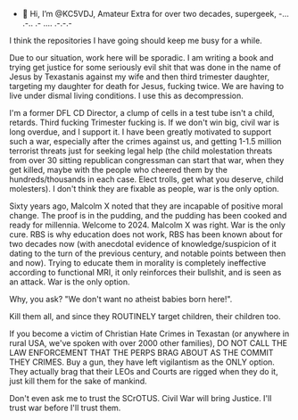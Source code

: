 - 👋 Hi, I’m @KC5VDJ, Amateur Extra for over two decades, supergeek, -... .-.. .- .... .-.-.-

I think the repositories I have going should keep me busy for a while.

Due to our situation, work here will be sporadic.  I am writing a book and trying get justice for some seriously evil shit that was done in the name of Jesus by Texastanis against my wife and then third trimester daughter, targeting my daughter for death for Jesus, fucking twice.  We are having to live under dismal living conditions.  I use this as decompression.

I'm a former DFL CD Director, a clump of cells in a test tube isn't a child, retards.  Third fucking Trimester fucking is.  If we don't win big, civil war is long overdue, and I support it.  I have been greatly motivated to support such a war, especially after the crimes against us, and getting 1-1.5 million terrorist threats just for seeking legal help (the child molestation threats from over 30 sitting republican congressman can start that war, when they get killed, maybe with the people who cheered them by the hundreds/thousands in each case.  Elect trolls, get what you deserve, child molesters).  I don't think they are fixable as people, war is the only option.

Sixty years ago, Malcolm X noted that they are incapable of positive moral change.  The proof is in the pudding, and the pudding has been cooked and ready for millennia.  Welcome to 2024.  Malcolm X was right.  War is the only cure.  RBS is why education does not work, RBS has been known about for two decades now (with anecdotal evidence of knowledge/suspicion of it dating to the turn of the previous century, and notable points between then and now). Trying to educate them in morality is completely ineffective according to functional MRI, it only reinforces their bullshit, and is seen as an attack.  War is the only option.

Why, you ask?  "We don't want no atheist babies born here!".

Kill them all, and since they ROUTINELY target children, their children too.

If you become a victim of Christian Hate Crimes in Texastan (or anywhere in rural USA, we've spoken with over 2000 other families), DO NOT CALL THE LAW ENFORCEMENT THAT THE PERPS BRAG ABOUT AS THE COMMIT THEY CRIMES. Buy a gun, they have left vigilantism as the ONLY option.  They actually brag that their LEOs and Courts are rigged when they do it, just kill them for the sake of mankind.

Don't even ask me to trust the SCrOTUS.  Civil War will bring Justice.  I'll trust war before I'll trust them.
